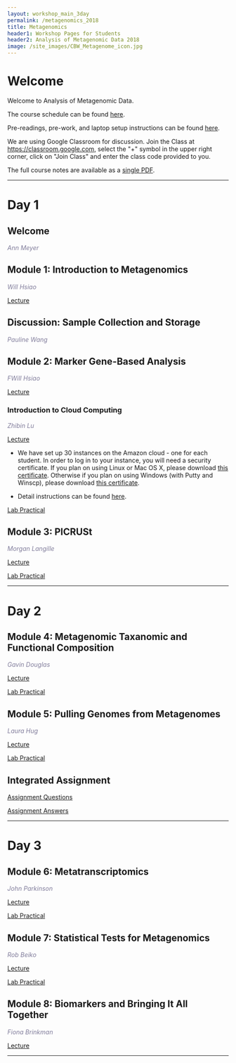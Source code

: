 ```yaml
---
layout: workshop_main_3day
permalink: /metagenomics_2018
title: Metagenomics
header1: Workshop Pages for Students
header2: Analysis of Metagenomic Data 2018
image: /site_images/CBW_Metagenome_icon.jpg
---
```


# Welcome <a id="welcome"></a>

Welcome to Analysis of Metagenomic Data.

The course schedule can be found [here](https://bioinformaticsdotca.github.io/Metagenomics_2018_schedule).

Pre-readings, pre-work, and laptop setup instructions can be found [here](https://bioinformaticsdotca.github.io/metagenomics_2018_prework).  

We are using Google Classroom for discussion. Join the Class at https://classroom.google.com, select the "+" symbol in the upper right corner, click on "Join Class" and enter the class code provided to you.

The full course notes are available as a [single PDF](https://drive.google.com/open?id=1y7f1DRGxSp3W5glUUmDY2E5v6d_m-A1k).  

***

# Day 1 <a id="day1"></a>

##  Welcome 

  *<font color="#827e9c">Ann Meyer</font>*

## Module 1: Introduction to Metagenomics

*<font color="#827e9c">Will Hsiao</font>* 

[Lecture](https://drive.google.com/open?id=1duCGV_RVxBUCEHFjJtCHJOAN_-iVW13w)   

## Discussion: Sample Collection and Storage

*<font color="#827e9c">Pauline Wang</font>* 

## Module 2: Marker Gene-Based Analysis

*<font color="#827e9c">FWill Hsiao</font>* 

[Lecture](https://drive.google.com/open?id=1HHe9CCUwioF9PZjy60AUwJQ3QS6i1yPA)

### Introduction to Cloud Computing

*<font color="#827e9c">Zhibin Lu</font>* 

[Lecture](https://drive.google.com/open?id=14_05fpg9mIbqU1fQQdTZ5EZXSwD_5OqA)

* We have set up 30 instances on the Amazon cloud - one for each student. In order to log in to your instance, you will need a security certificate. If you plan on using Linux or Mac OS X, please download [this certificate](http://main.oicrcbw.ca/private/CBWNY.pem). Otherwise if you plan on using Windows (with Putty and Winscp), please download [this certificate](http://main.oicrcbw.ca/private/CBWNY.ppk).

* Detail instructions can be found [here](https://bioinformaticsdotca.github.io/AWS_setup).

[Lab Practical]()  

## Module 3: PICRUSt

*<font color="#827e9c">Morgan Langille</font>* 

[Lecture](https://drive.google.com/open?id=1VSZFN7i95zo-VLUuVJpvhUETg0ixcq3x)  

[Lab Practical](https://github.com/LangilleLab/microbiome_helper/wiki/CBW-2018-PICRUSt2-Tutorial)  

***

# Day 2 <a id="day2"></a>

## Module 4: Metagenomic Taxanomic and Functional Composition

*<font color="#827e9c">Gavin Douglas</font>* 

[Lecture](https://drive.google.com/open?id=1e8r2hV8GF-JH_r7hcufwqaeTSJQUZJ0J)  

[Lab Practical](https://github.com/LangilleLab/microbiome_helper/wiki/CBW-2018-Metagenomic-Taxonomic-and-Functional-Composition-Tutorial)  
 
## Module 5: Pulling Genomes from Metagenomes

*<font color="#827e9c">Laura Hug</font>* 

[Lecture](https://drive.google.com/open?id=1QFjObDGVrULENRRHiDGvvk44zx92X5K0)  

[Lab Practical]()  

## Integrated Assignment

[Assignment Questions]()  

[Assignment Answers]()  

***

# Day 3 <a id="day3"></a>

## Module 6: Metatranscriptomics

*<font color="#827e9c">John Parkinson</font>* 

[Lecture](https://drive.google.com/open?id=1ZWlcw0BR-Ys7mb3uuJmSAvqtbpJ4oPOZ)  

[Lab Practical]()  


## Module 7: Statistical Tests for Metagenomics

*<font color="#827e9c">Rob Beiko</font>* 

[Lecture](https://drive.google.com/open?id=1I74RHWUS_mKZpVr9cHtZ7qz-fjG3Ftjk)  

[Lab Practical]()  

## Module 8: Biomarkers and Bringing It All Together

*<font color="#827e9c">Fiona Brinkman</font>* 

[Lecture](https://drive.google.com/open?id=1N920bdCxc62T_7SW2lPCWdF_5ZU0gq4l)  

***

